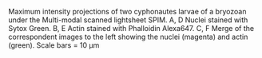 Maximum intensity projections of two cyphonautes larvae of a bryozoan
under the Multi-modal scanned lightsheet SPIM. A, D Nuclei stained with
Sytox Green. B, E Actin stained with Phalloidin Alexa647. C, F Merge of
the correspondent images to the left showing the nuclei (magenta) and
actin (green). Scale bars = 10 µm
